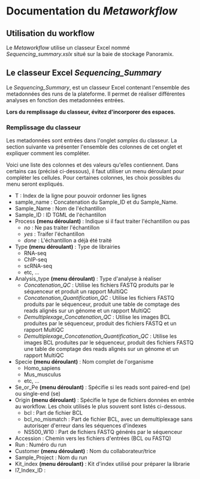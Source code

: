 # Documentation du *Metaworkflow*

## Utilisation du workflow 

Le *Metaworkflow* utilise un classeur Excel nommé *Sequencing\_summary.xslx* situé sur la baie de stockage Panoramix.

## Le classeur Excel *Sequencing_Summary*

Le *Sequencing\_Summary*, est un classeur Excel contenant l'ensemble des metadonnées des runs de la plateforme. Il permet de réaliser différentes analyses en fonction des metadonnées entrées. 

**Lors du remplissage du classeur, évitez d'incorporer des espaces.**

### Remplissage du classeur

Les metadonnées sont entrées dans l'onglet *samples* du classeur. La section suivante va présenter l'ensemble des colonnes de cet onglet et expliquer comment les compléter. 

Voici une liste des colonnes et des valeurs qu'elles contiennent. Dans certains cas (précisé ci-dessous), il faut utiliser un menu déroulant pour compléter les cellules. Pour certaines colonnes, les choix possibles du menu seront expliqués.

* T : Index de la ligne pour pouvoir ordonner lies lignes
* sample_name : Concatenation du Sample_ID et du Sample_Name.
* Sample_Name : Nom de l'échantillon 
* Sample_ID : ID TGML de l'échantillon
* Process **(menu déroulant)** : Indique si il faut traiter l'échantillon ou pas
    * *no* : Ne pas traiter l'échantillon
    * *yes* : Traifer l'échantillon
    * *done* : L'échantillon a déjà été traité
* Type **(menu déroulant)** : Type de librairies
    * RNA-seq
    * ChIP-seq
    * scRNA-seq
    * etc, ...
* Analysis_type **(menu déroulant)** : Type d'analyse à réaliser
    * *Concatenation_QC* : Utilise les fichiers FASTQ produits par le séquenceur et produit un rapport MultiQC
    * *Concatenation_Quantification_QC* : Utilise les fichiers FASTQ produits par le séquenceur, produit une table de comptage des reads alignés sur un génome et un rapport MultiQC
    * *Demultiplexage_Concatenation_QC* : Utilise les images BCL produites par le séquenceur, produit des fichiers FASTQ et un rapport MultiQC
    * *Demultiplexage_Concatenation_Quantification_QC* : Utilise les images BCL produites par le séquenceur, produit des fichiers FASTQ une table de comptage des reads alignés sur un génome et un rapport MultiQC
* Specie **(menu déroulant)** : Nom complet de l'organisme
    * Homo_sapiens
    * Mus_musculus
    * etc, ...
* Se_or_Pe **(menu déroulant)** : Spécifie si les reads sont paired-end (pe) ou single-end (se)
* Origin **(menu déroulant)** : Spécifie le type de fichiers données en entrée au workflow. Les choix utilisés le plus souvent sont listés ci-dessous. 
    * bcl : Part de fichier BCL
    * bcl_no_mismatch : Part de fichier BCL, avec un demultiplexage sans autorisqer d'erreur dans les séquences d'indexes
    * NS500_W10 : Part de fichiers FASTQ générés par le séquenceur
* Accession : Chemin vers les fichiers d'entrées (BCL ou FASTQ)
* Run : Numéro du run
* Customer **(menu déroulant)** : Nom du collaborateur/trice
* Sample_Project : Nom du run 
* Kit_index **(menu déroulant)** : Kit d'index utilisé pour préparer la librarie
* I7_Index_ID : 
